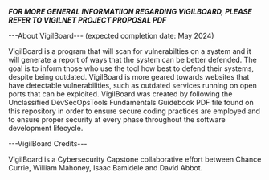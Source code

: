 ***FOR MORE GENERAL INFORMATIION REGARDING VIGILBOARD, PLEASE REFER TO VIGILNET PROJECT PROPOSAL PDF***

---About VigilBoard--- (expected completion date: May 2024)

VigilBoard is a program that will scan for vulnerabilties on a system and it will generate a report of ways that the system can be better defended. The goal is to inform those who use the tool how best to defend their systems, despite being outdated.
VigilBoard is more geared towards websites that have detectable vulnerabilities, such as outdated services running on open ports that can be exploited.
VigilBoard was created by following the Unclassified DevSecOpsTools Fundamentals Guidebook PDF file found on this repository in order to ensure secure coding practices are employed and to ensure proper security at every phase throughout the software development lifecycle.

---VigilBoard Credits---

VigilBoard is a Cybersecurity Capstone collaborative effort between Chance Currie, William Mahoney, Isaac Bamidele and David Abbot.
